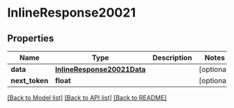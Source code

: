 # InlineResponse20021

## Properties
Name | Type | Description | Notes
------------ | ------------- | ------------- | -------------
**data** | [**InlineResponse20021Data**](InlineResponse20021Data.md) |  | [optional] 
**next_token** | **float** |  | [optional] 

[[Back to Model list]](../README.md#documentation-for-models) [[Back to API list]](../README.md#documentation-for-api-endpoints) [[Back to README]](../README.md)

